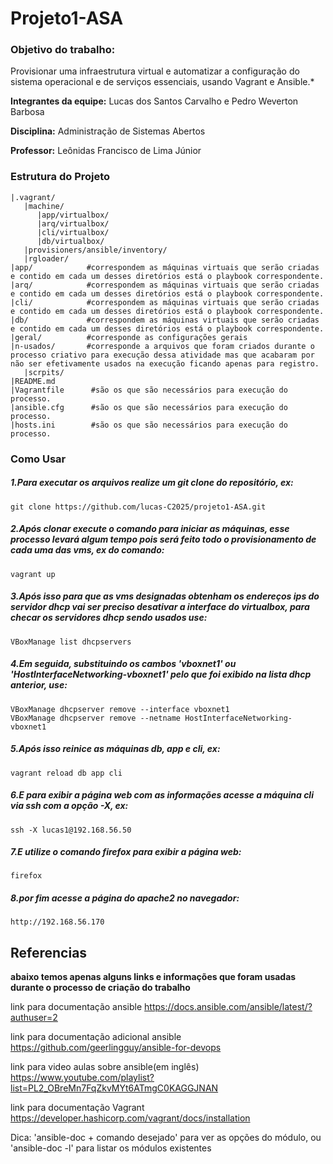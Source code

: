# Projeto1-ASA
### Objetivo do trabalho: 
Provisionar uma infraestrutura virtual e automatizar a configuração do sistema operacional e de serviços essenciais, usando Vagrant e Ansible.*

**Integrantes da equipe:**
Lucas dos Santos Carvalho e Pedro Weverton Barbosa

**Disciplina:**
Administração de Sistemas Abertos

**Professor:**
Leônidas Francisco de Lima Júnior

### Estrutura do Projeto
```
|.vagrant/
   |machine/
      |app/virtualbox/
      |arq/virtualbox/
      |cli/virtualbox/
      |db/virtualbox/
   |provisioners/ansible/inventory/
   |rgloader/
|app/            #correspondem as máquinas virtuais que serão criadas e contido em cada um desses diretórios está o playbook correspondente.
|arq/            #correspondem as máquinas virtuais que serão criadas e contido em cada um desses diretórios está o playbook correspondente.
|cli/            #correspondem as máquinas virtuais que serão criadas e contido em cada um desses diretórios está o playbook correspondente.
|db/             #correspondem as máquinas virtuais que serão criadas e contido em cada um desses diretórios está o playbook correspondente.
|geral/          #corresponde as configurações gerais 
|n-usados/       #corresponde a arquivos que foram criados durante o processo criativo para execução dessa atividade mas que acabaram por não ser efetivamente usados na execução ficando apenas para registro.
   |scrpits/
|README.md
|Vagrantfile      #são os que são necessários para execução do processo.
|ansible.cfg      #são os que são necessários para execução do processo.
|hosts.ini        #são os que são necessários para execução do processo.
```
### Como Usar

##### 1.Para executar os arquivos realize um git clone do repositório, ex:
```
git clone https://github.com/lucas-C2025/projeto1-ASA.git
```
##### 2.Após clonar execute o comando para iniciar as máquinas, esse processo levará algum tempo pois será feito todo o provisionamento de cada uma das vms, ex do comando:
```
vagrant up
```
##### 3.Após isso para que as vms designadas obtenham os endereços ips do servidor dhcp vai ser preciso desativar a interface do virtualbox, para checar os servidores dhcp sendo usados use:
```
VBoxManage list dhcpservers
```
##### 4.Em seguida, substituindo os cambos 'vboxnet1' ou 'HostInterfaceNetworking-vboxnet1' pelo que foi exibido na lista dhcp anterior, use:
```
VBoxManage dhcpserver remove --interface vboxnet1  
VBoxManage dhcpserver remove --netname HostInterfaceNetworking-vboxnet1
```
##### 5.Após isso reinice as máquinas db, app e cli, ex:
```
vagrant reload db app cli
```
##### 6.E para exibir a página web com as informações acesse a máquina cli via ssh com a opção -X, ex:
```
ssh -X lucas1@192.168.56.50
```
##### 7.E utilize o comando firefox para exibir a página web:
```
firefox
```
##### 8.por fim acesse a página do apache2 no navegador:
```    
http://192.168.56.170
```
## Referencias

**abaixo temos apenas alguns links e informações que foram usadas durante o processo de criação do trabalho**

link para documentação ansible <https://docs.ansible.com/ansible/latest/?authuser=2>

link para documentação adicional ansible <https://github.com/geerlingguy/ansible-for-devops>

link para video aulas sobre ansible(em inglês) <https://www.youtube.com/playlist?list=PL2_OBreMn7FqZkvMYt6ATmgC0KAGGJNAN>

link para documentação Vagrant <https://developer.hashicorp.com/vagrant/docs/installation>

Dica:
    'ansible-doc + comando desejado' para ver as opções do módulo, ou 'ansible-doc -l' para listar os módulos existentes


